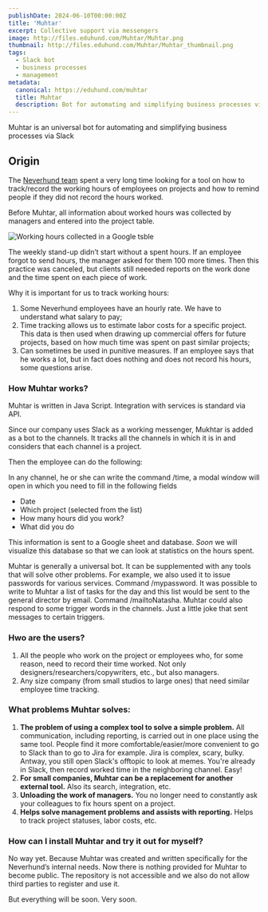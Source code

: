 ```yaml
---
publishDate: 2024-06-10T00:00:00Z
title: 'Muhtar'
excerpt: Collective support via messengers
image: http://files.eduhund.com/Muhtar/Muhtar.png
thumbnail: http://files.eduhund.com/Muhtar/Muhtar_thumbnail.png
tags:
  - Slack bot
  - business processes
  - management
metadata:
  canonical: https://eduhund.com/muhtar
  title: Muhtar
  description: Bot for automating and simplifying business processes via Slack
---
```


Muhtar is an universal bot for automating and simplifying business processes via Slack

## Origin 

The [Neverhund team](https://neverhund.com/) spent a very long time looking for a tool on how to track/record the working hours of employees on projects and how to remind people if they did not record the hours worked.

Before Muhtar, all information about worked hours was collected by managers and entered into the project table. 

![Working hours collected in a Google tsble](http://files.eduhund.com/Muhtar/1.png)

The weekly stand-up didn’t start without a spent hours. If an employee forgot to send hours, the manager asked for them 100 more times. Then this practice was canceled, but clients still neeeded reports on the work done and the time spent on each piece of work.

Why it is important for us to track working hours:

1. Some Neverhund employees have an hourly rate. We have to understand what salary to pay;
2. Time tracking allows us to estimate labor costs for a specific project. This data is then used when drawing up commercial offers for future projects, based on how much time was spent on past similar projects;
3. Сan sometimes be used in punitive measures. If an employee says that he works a lot, but in fact does nothing and does not record his hours, some questions arise.

### How Muhtar works?

Muhtar is written in Java Script. Integration with services is standard via API.

Since our company uses Slack as a working messenger, Mukhtar is added as a bot to the channels. It tracks all the channels in which it is in and considers that each channel is a project.

Then the employee can do the following:

In any channel, he or she can write the command /time, a modal window will open in which you need to fill in the following fields

- Date
- Which project (selected from the list)
- How many hours did you work?
- What did you do

This information is sent to a Google sheet and database. _Soon_ we will  visualize this database so that we can look at statistics on the hours spent.

Muhtar is generally a universal bot. It can be supplemented with any tools that will solve other problems. For example, we also used it to issue passwords for various services. Command /mypassword. It was possible to write to Muhtar a list of tasks for the day and this list would be sent to the general director by email. Command /mailtoNatasha. Muhtar could also respond to some trigger words in the channels. Just a little joke that sent messages to certain triggers.

### Hwo are the users?

1. All the people who work on the project or employees who, for some reason, need to record their time worked. Not only designers/researchers/copywriters, etc., but also managers. 
2. Any size company (from small studios to large ones) that need similar employee time tracking.

### What problems Muhtar solves:

1. **The problem of using a complex tool to solve a simple problem.** All communication, including reporting, is carried out in one place using the same tool. People find it more comfortable/easier/more convenient to go to Slack than to go to Jira for example. Jira is complex, scary, bulky. Antway, you still open Slack's offtopic to look at memes. You're already in Slack, then record worked time in the neighboring channel. Easy! 
2. **For small companies, Muhtar can be a replacement for another external tool.** Also its search, integration, etc.
3. **Unloading the work of managers.** You no longer need to constantly ask your colleagues to fix hours spent on a project.
4. **Helps solve management problems and assists with reporting.** Helps to track project statuses, labor costs, etc.

### How can I install Muhtar and try it out for myself?

No way yet. Because Muhtar was created and written specifically for the Neverhund’s internal needs. Now there is nothing provided for Muhtar to become public. The repository is not accessible and we also do not allow third parties to register and use it.

But everything will be soon. Very soon.
